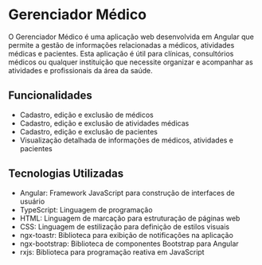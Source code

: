 # Gerenciador Médico

O Gerenciador Médico é uma aplicação web desenvolvida em Angular que permite a gestão de informações relacionadas a médicos, atividades médicas e pacientes. Esta aplicação é útil para clínicas, consultórios médicos ou qualquer instituição que necessite organizar e acompanhar as atividades e profissionais da área da saúde.

## Funcionalidades

- Cadastro, edição e exclusão de médicos
- Cadastro, edição e exclusão de atividades médicas
- Cadastro, edição e exclusão de pacientes
- Visualização detalhada de informações de médicos, atividades e pacientes

## Tecnologias Utilizadas

- Angular: Framework JavaScript para construção de interfaces de usuário
- TypeScript: Linguagem de programação
- HTML: Linguagem de marcação para estruturação de páginas web
- CSS: Linguagem de estilização para definição de estilos visuais
- ngx-toastr: Biblioteca para exibição de notificações na aplicação
- ngx-bootstrap: Biblioteca de componentes Bootstrap para Angular
- rxjs: Biblioteca para programação reativa em JavaScript

